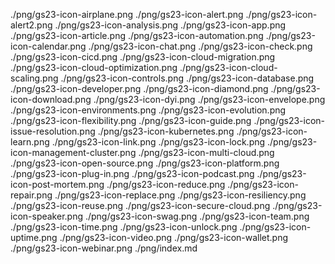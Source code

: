 

./png/gs23-icon-airplane.png
./png/gs23-icon-alert.png
./png/gs23-icon-alert2.png
./png/gs23-icon-analysis.png
./png/gs23-icon-app.png
./png/gs23-icon-article.png
./png/gs23-icon-automation.png
./png/gs23-icon-calendar.png
./png/gs23-icon-chat.png
./png/gs23-icon-check.png
./png/gs23-icon-cicd.png
./png/gs23-icon-cloud-migration.png
./png/gs23-icon-cloud-optimization.png
./png/gs23-icon-cloud-scaling.png
./png/gs23-icon-controls.png
./png/gs23-icon-database.png
./png/gs23-icon-developer.png
./png/gs23-icon-diamond.png
./png/gs23-icon-download.png
./png/gs23-icon-dyi.png
./png/gs23-icon-envelope.png
./png/gs23-icon-environments.png
./png/gs23-icon-evolution.png
./png/gs23-icon-flexibility.png
./png/gs23-icon-guide.png
./png/gs23-icon-issue-resolution.png
./png/gs23-icon-kubernetes.png
./png/gs23-icon-learn.png
./png/gs23-icon-link.png
./png/gs23-icon-lock.png
./png/gs23-icon-management-cluster.png
./png/gs23-icon-multi-cloud.png
./png/gs23-icon-open-source.png
./png/gs23-icon-platform.png
./png/gs23-icon-plug-in.png
./png/gs23-icon-podcast.png
./png/gs23-icon-post-mortem.png
./png/gs23-icon-reduce.png
./png/gs23-icon-repair.png
./png/gs23-icon-replace.png
./png/gs23-icon-resiliency.png
./png/gs23-icon-reuse.png
./png/gs23-icon-secure-cloud.png
./png/gs23-icon-speaker.png
./png/gs23-icon-swag.png
./png/gs23-icon-team.png
./png/gs23-icon-time.png
./png/gs23-icon-unlock.png
./png/gs23-icon-uptime.png
./png/gs23-icon-video.png
./png/gs23-icon-wallet.png
./png/gs23-icon-webinar.png
./png/index.md
